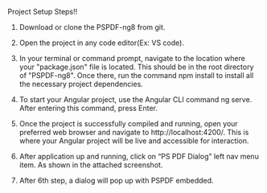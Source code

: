 Project Setup Steps!!

1. Download or clone the PSPDF-ng8 from git.

2. Open the project in any code editor(Ex: VS code).

3. In your terminal or command prompt, navigate to the location where your "package.json" file is located. This should be in the root directory of "PSPDF-ng8". Once there, run the command npm install to install all the necessary project dependencies.

4. To start your Angular project, use the Angular CLI command ng serve. After entering this command, press Enter.

5. Once the project is successfully compiled and running, open your preferred web browser and navigate to http://localhost:4200/. This is where your Angular project will be live and accessible for interaction.

6. After application up and running, click on “PS PDF Dialog” left nav menu item. As shown in the attached screenshot.

7. After 6th step, a dialog will pop up with PSPDF embedded.
